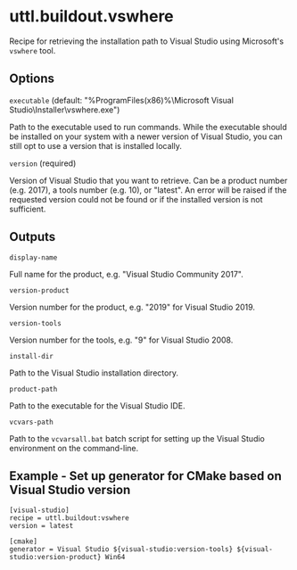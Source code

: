 # uttl.buildout.vswhere

Recipe for retrieving the installation path to Visual Studio using Microsoft's `vswhere` tool.

## Options

`executable` (default: "%ProgramFiles(x86)%\Microsoft Visual Studio\Installer\vswhere.exe")

Path to the executable used to run commands. While the executable should be installed on your system with a newer version of Visual Studio, you can still opt to use a version that is installed locally.

`version` (required)

Version of Visual Studio that you want to retrieve. Can be a product number (e.g. 2017), a tools number (e.g. 10), or "latest". An error will be raised if the requested version could not be found or if the installed version is not sufficient.

## Outputs

`display-name`

Full name for the product, e.g. "Visual Studio Community 2017".

`version-product`

Version number for the product, e.g. "2019" for Visual Studio 2019.

`version-tools`

Version number for the tools, e.g. "9" for Visual Studio 2008.

`install-dir`

Path to the Visual Studio installation directory.

`product-path`

Path to the executable for the Visual Studio IDE.

`vcvars-path`

Path to the `vcvarsall.bat` batch script for setting up the Visual Studio environment on the command-line.

## Example - Set up generator for CMake based on Visual Studio version

	[visual-studio]
	recipe = uttl.buildout:vswhere
	version = latest

	[cmake]
	generator = Visual Studio ${visual-studio:version-tools} ${visual-studio:version-product} Win64